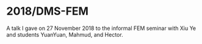 2018/DMS-FEM
============

A talk I gave on 27 November 2018 to the informal FEM seminar with Xiu Ye and students YuanYuan, Mahmud, and Hector.

